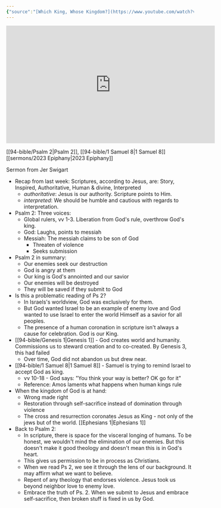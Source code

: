 ```yaml
---
{"source":"[Which King, Whose Kingdom?](https://www.youtube.com/watch?v=X3PCjLv7-Bw)","clipped":"2023-02-19","dg-publish":true,"grade":2,"permalink":"/sermons/2023-02-19-which-king-whose-kingdom/","dgPassFrontmatter":true}
---
```



<iframe width="560" height="315" src="https://www.youtube.com/embed/X3PCjLv7-Bw" title="YouTube video player" frameborder="0" allow="accelerometer; autoplay; clipboard-write; encrypted-media; gyroscope; picture-in-picture" allowfullscreen></iframe>

[[94-bible/Psalm 2\|Psalm 2]], [[94-bible/1 Samuel 8\|1 Samuel 8]] [[sermons/2023 Epiphany\|2023 Epiphany]]

Sermon from Jer Swigart

* Recap from last week: Scriptures, according to Jesus, are: Story, Inspired, Authoritative, Human & divine, Interpreted
    * *authoritative*: Jesus is our authority. Scripture points to Him.
    * *interpreted*: We should be humble and cautious with regards to interpretation.
* Psalm 2: Three voices:
    * Global rulers, vv 1-3. Liberation from God's rule, overthrow God's king.
    * God: Laughs, points to messiah
    * Messiah: The messiah claims to be son of God
        * Threaten of violence
        * Seeks submission
* Psalm 2 in summary:
    * Our enemies seek our destruction
    * God is angry at them
    * Our king is God's annointed and our savior
    * Our enemies will be destroyed
    * They will be saved if they submit to God
* Is this a problematic reading of Ps 2?
    * In Israels's worldview, God was exclusively for them.
    * But God wanted Israel to be an example of enemy love and God wanted to use Israel to enter the world Himself as a savior for all peoples.
    * The presence of a human coronation in scripture isn't always a cause for celebration. God is our King.
* [[94-bible/Genesis 1\|Genesis 1]] - God creates world and humanity. Commissions us to steward creation and to co-created. By Genesis 3, this had failed
    * Over time, God did not abandon us but drew near.
* [[94-bible/1 Samuel 8\|1 Samuel 8]] - Samuel is trying to remind Israel to accept God as king.
    * vv 10-18 - God says: "You think your way is better? OK go for it"
    * Reference: Amos laments what happens when human kings rule
* When the kingdom of God is at hand:
    * Wrong made right
    * Restoration through self-sacrifice instead of domination through violence
    * The cross and resurrection coronates Jesus as King - not only of the jews but of the world. [[Ephesians 1\|Ephesians 1]]
* Back to Psalm 2:
    * In scripture, there is space for the visceral longing of humans. To be honest, we wouldn't mind the elimination of our enemies. But this doesn't make it good theology and doesn't mean this is in God's heart.
    * This gives us permission to be in process as Christians.
    * When we read Ps 2, we see it through the lens of our background. It may affirm what we want to believe.
    * Repent of any theology that endorses violence. Jesus took us beyond neighbor love to enemy love.
    * Embrace the truth of Ps. 2. When we submit to Jesus and embrace self-sacrifice, then broken stuff is fixed in us by God.